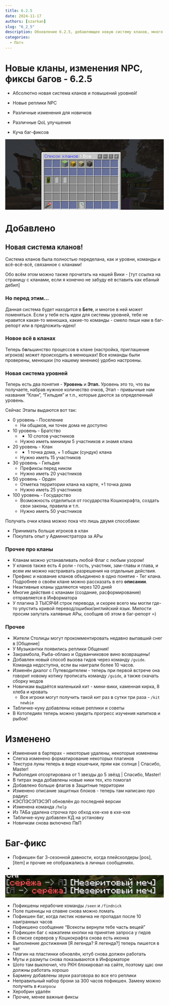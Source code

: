 ```yaml
---
title: 6.2.5
date: 2024-11-17
authors: [szarkan]
slug: "6_2_5"
description: Обновление 6.2.5, добавляющее новую систему кланов, много изменений NPC и кучу баг-фиксов!
categories:
  - Патч
---
```


# Новые кланы, изменения NPC, фиксы багов - 6.2.5

- Абсолютно новая система кланов и повышений уровней!

- Новые реплики NPC

- Различные изменения для новичков

- Различные QoL улучшения

- Куча баг-фиксов

![Preview](../../assets/updates/6_2_5/preview.png)

<!-- more -->

# Добавлено

## Новая система кланов!

Система кланов была полностью переделана, как и уровни, команды и всё-всё-всё, связанное с кланами!

Обо всём этом можно также прочитать на нашей Вики - [тут ссылка на страницу с кланами, если я конечно не забуду её вставить как ебаный дебил]

### Но перед этим…

Данная система будет находится в **Бете**, и многое в ней может поменяться.
Если у тебя есть идеи для системы уровней, тебе не нравится какая-то менюшка, какие-то команды - смело пиши нам в баг-репорт или в предложить-идею!

### Новое всё в кланах

Теперь б**о**льшинство процессов в клане (настройка, приглашение игроков) может происходить в менюшках! Все команды были проверены, менюшки (по нашему мнению) удобно настроены.

### Новая система уровней

Теперь есть два понятия - **Уровень** и **Этап.** Уровень это то, что вы получаете, набрав нужное количество очков, Этап - привычные нам названия “Клан”, “Гильдия” и т.п., которые даются за определенный уровень.

Сейчас Этапы выдаются вот так:

- 0 уровень - Поселение
    - Ни общаков, ни точек дома не доступно
- 10 уровень - Братство
    - + 10 слотов участников
    - Нужно иметь минимум 5 участников и знамя клана
- 20 уровень - Клан
    - + 1 точка дома, + 1 общак (сундук) клана
    - Нужно иметь 15 участников
- 30 уровень - Гильдия
    - Префиксы перед ником
    - Нужно иметь 20 участников
- 50 уровень - Орден
    - Отметка территории клана на карте, +1 точка дома
    - Нужно иметь 25 участников
- 100 уровень - Государство
    - Возможность отделиться от государства Кошкокрафта, создать свои законы, правила и т.п.
    - Нужно иметь 50 участников

Получать очки клана можно пока что лишь двумя способами: 
- Принимать больше игроков в клан
- Покупать опыт у Администратора за АРы

### Прочее про кланы

- Кланам можно устанавливать любой Флаг с любым узором!
- У кланов также есть 4 роли - гость, участник, зам-главы и глава, и всем им можно настраивать разрешения на отдельные действия.
- Префикс и название кланов объединено в одно понятие - Тег клана. Подробнее о своём клане можно рассказать в его **описании**.
- Неактивные кланы удаляются через 120 дней
- Многие действия с кланами (создание, расформирование) отправляется в Информатора
- У плагина 3 ТЫСЯЧИ строк перевода, и скорее всего мы могли где-то упустить кривой перевод/ошибки/английский язык. Милости просим залутать халявные АРы, сообщив об этом в баг-репорт =)

### Прочее

- Жители Столицы могут прокомментировать недавно выпавший снег в [Общение]
- У Музыкантки появились реплики Общения!
- Закрамбола, Рыба-облако и Одуванчиковое вино возвращены!
- Добавлен новый способ вызова гидов через команду `/guide`. Команда недоступна, если вы наиграли более 10 часов.
- Изменён диалог с Путеводителем - теперь при первой встрече она говорит новому котику прописать команду `/guide`, а также скачать сборку модов
- Новичкам выдаётся маленький кит - мини-вики, каменная кирка, 8 хлеба и кровать
    - Все игроки могут получить такой кит раз в сутки три раза - `/kit newbie`
- Табличке-куну добавлены новые реплики и советы
- В Котопедиях теперь можно увидеть прогресс изучения напитков и рыбок!

# Изменено

- Изменения в бартерах - некоторые удалены, некоторые изменены
- Слегка изменено форматирование некоторых плагинов
- Текстура луны теперь в виде кошечьки, прям как солнце | Спасибо, Master!
- Рыбопедия отсортирована от 1 звезды до 5 звёзд | Спасибо, Master!
- В титрах энда добавлены новые ники тех, кто помогал
- Добавлено больше флагов в Защитные территории
- Изменено описание защитных блоков - теперь там написано про радиус
- КЭСПЭСЭПЭСЭП обновлён до последней версии
- Изменена команда `/help`
- Из ТАБа удалена строчка про обход кхе-кхе в кхе-кхе
- Табличке-куну добавлен КД на установку
- Новичкам снова включено ПвП

# Баг-фикс

- Пофикшен баг 3-сезонной давности, когда плейсхолдеры [pos], [item] и прочие не отображались в личных сообщениях.
- 
![Пофикшенный баг](../../assets/updates/6_2_5/bug.png)

- Пофикшены нерабочие команды `/seen` и `/findnick`
- Поле пшеницы на спавне снова можно ломать
- Пофикшен баг, когда листик новичка не пропадал после 10 наигранных часов
- Пофикшено сообщение “Всекоты вернули тебе часть вещей”
- Пофикшен баг с нажатием кнопки на принятие запроса у гидов
- В списке серверов у Кошкокрафта снова есть иконка
- Выполнение достижения [Я легенда? Я легенда?] теперь пишется в чат
- Плагин на пластинки обновлён, ютуб снова должен работать
- Муты и размуты снова показываются в Информаторе
- Шото там выключил, что РКН блокировал на сайте, поэтому щас они должны работать хорошо
- Бармену добавлены звуки разговора во все его реплики
- Неправильный набор брони за 300 часов пофикшен. Замену можно получить в `#запросы`
- Херобрин удалён
- Прочие, менее важные фиксы
